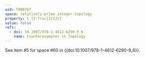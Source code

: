 ```yaml
---
uid: T000767
space: relatively-prime-integer-topology
property: t_{2-frac{1}{2}}
value: false
refs:
  - doi: 10.1007/978-1-4612-6290-9_6
    name: Counterexamples in Topology
---
```

See item #5 for space #60 in {{doi:10.1007/978-1-4612-6290-9_6}}.
